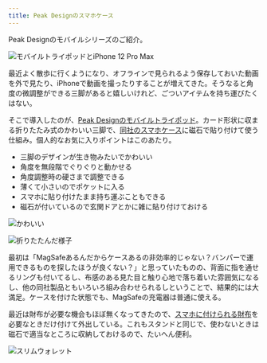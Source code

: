 ```yaml
---
title: Peak Designのスマホケース
---
```

Peak Designのモバイルシリーズのご紹介。

![](https://lh5.googleusercontent.com/ZtwCNZJjKH84UVzmZnkqmEya4XFz32DtPcPeTE6LMWNomoiT0mhSsMtsp74pL7C34xIeC7PdggdkmUsz-odSgUt45uoli6yu2E1XhuaGLytdjwZHaiXLJCLOevrNwrqQEDiFjpM7C2FDVSMTucMkD6epZkYsnADlryyCjNDUsUj6S-tD2XdZ2BYh5hZV "モバイルトライポッドとiPhone 12 Pro Max")

最近よく散歩に行くようになり、オフラインで見られるよう保存しておいた動画を外で見たり、iPhoneで動画を撮ったりすることが増えてきた。そうなると角度の微調整ができる三脚があると嬉しいけれど、ごついアイテムを持ち運びたくはない。

そこで導入したのが、[Peak Designのモバイルトライポッド](https://www.amazon.co.jp/dp/B09FRZPLL3)。カード形状に収まる折りたたみ式のかわいい三脚で、[同社のスマホケース](https://www.amazon.co.jp/dp/B09FP3HP7Z?)に磁石で貼り付けて使う仕組み。個人的なお気に入りポイントはこのあたり。

*   三脚のデザインが生き物みたいでかわいい
*   角度を無段階でぐりぐりと動かせる
*   角度調整時の硬さまで調整できる
*   薄くて小さいのでポケットに入る
*   スマホに貼り付けたまま持ち運ぶこともできる
*   磁石が付いているので玄関ドアとかに雑に貼り付けておける

![](https://lh6.googleusercontent.com/q_QZVOsrmEFP4kBFelHVDkgZDkTdOe8rEHt27mQlRPLYnGYtjKZx8ZpPB2f3OiQj4sanQOQ-z_tPQle7lanh2WV5KJRoCGdxjkghpaP4mJaEVZcDngBQHC0P_c_PeIO3Omi8DVUWIUr_h2XE74suenFvNujVrjnH6EmDofpj6FlsLZ1PbbHFvPG38w5U "かわいい")

![](https://lh3.googleusercontent.com/_ql5YGQIRtn6Gr6oOkEiJqmDa0eZMlZAsFRttkt3lle8xXb_E85A9S6Nz8tFdQ43ceGWxZyZxjwlB0Kgg25139PKOHd-DZQv2MLzreGj5NW_l8F0nzjESoe2OnWR4SydAxVqFWAa0TrvRCJlXLmd0DJWJ4iSIYDCh5yoYgJ-LSn3SbuuhXe-HdqKsB4y "折りたたんだ様子")

最初は「MagSafeあるんだからケースあるの非効率的じゃない？バンパーで運用できるものを探したほうが良くない？」と思っていたものの、背面に指を通せるリングも付いてるし、布感のある見た目と触り心地で落ち着いた雰囲気になるし、他の同社製品ともいろいろ組み合わせられるしということで、結果的には大満足。ケースを付けた状態でも、MagSafeの充電器は普通に使える。

最近は財布が必要な機会もほぼ無くなってきたので、[スマホに付けられる財布](https://www.amazon.co.jp/dp/B09FSGW671)を必要なときだけ付けて外出している。これもスタンドと同じで、使わないときは磁石で適当なところに収納しておけるので、たいへん便利。

![](https://lh6.googleusercontent.com/fTIhstQD5uTvS9WBZhGvUEc7vI3qUXweT5OlpG5eFZ_x4GLt389Oq4tRGocmCqZLlRTzgPXULmGiNwrUm366jWwKXh1KyvkNNB_S0ccH9nvdRK5jAN4PKk0dLc2MWQ-qyBqsyRWB4zX4uQQz2yfSVFPkFCpTGwNHIudQpBrcRHBkQN4Wc7KfYCHlQD1k "スリムウォレット")
